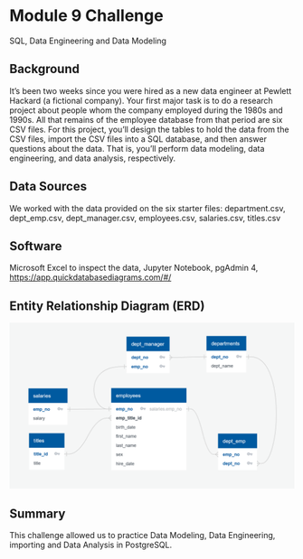 # Module 9 Challenge
SQL, Data Engineering and Data Modeling

## Background
It’s been two weeks since you were hired as a new data engineer at Pewlett Hackard (a fictional company). Your first major task is to do a research project about people whom the company employed during the 1980s and 1990s. All that remains of the employee database from that period are six CSV files.
For this project, you’ll design the tables to hold the data from the CSV files, import the CSV files into a SQL database, and then answer questions about the data. That is, you’ll perform data modeling, data engineering, and data analysis, respectively.

## Data Sources
We worked with the data provided on the six starter files: 
department.csv, dept_emp.csv, dept_manager.csv, employees.csv, salaries.csv, titles.csv

## Software
Microsoft Excel to inspect the data, Jupyter Notebook, pgAdmin 4, https://app.quickdatabasediagrams.com/#/

## Entity Relationship Diagram (ERD)

![Entity Relationship Diagram (ERD)](EmployeeSQL/Analysis/ERD.png?raw=true)

## Summary
This challenge allowed us to practice Data Modeling, Data Engineering, importing and Data Analysis in PostgreSQL.

